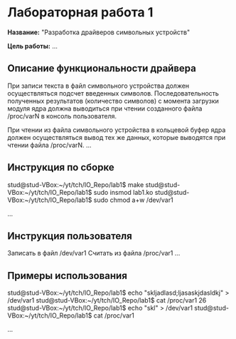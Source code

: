 # Лабораторная работа 1

**Название:** "Разработка драйверов символьных устройств"

**Цель работы:** ...

## Описание функциональности драйвера
При записи текста в файл символьного устройства должен осуществляться подсчет введенных символов. Последовательность полученных результатов (количество символов) с момента загрузки модуля ядра должна выводиться при чтении созданного файла /proc/varN в консоль пользователя.

При чтении из файла символьного устройства в кольцевой буфер ядра должен осуществляться вывод тех же данных, которые выводятся при чтении файла /proc/varN.
...

## Инструкция по сборке

stud@stud-VBox:~/yt/tch/IO_Repo/lab1$ make
stud@stud-VBox:~/yt/tch/IO_Repo/lab1$ sudo insmod lab1.ko
stud@stud-VBox:~/yt/tch/IO_Repo/lab1$ sudo chmod a+w /dev/var1

...

## Инструкция пользователя
Записать в файл /dev/var1
Считать из файла /proc/var1
...

## Примеры использования
stud@stud-VBox:~/yt/tch/IO_Repo/lab1$ echo "skljadlasd;ljasaskjdasldkj" > /dev/var1
stud@stud-VBox:~/yt/tch/IO_Repo/lab1$ cat /proc/var1
26 stud@stud-VBox:~/yt/tch/IO_Repo/lab1$ echo "skl" > /dev/var1
stud@stud-VBox:~/yt/tch/IO_Repo/lab1$ cat /proc/var1

...
